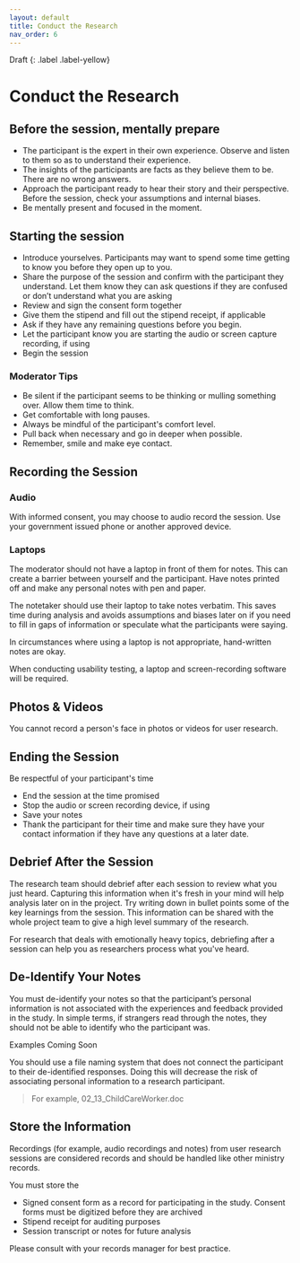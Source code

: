 ```yaml
---
layout: default
title: Conduct the Research
nav_order: 6
---
```


Draft
{: .label .label-yellow}

# Conduct the Research


## Before the session, mentally prepare

- The participant is the expert in their own experience. Observe and listen to them so as to understand their experience.
- The insights of the participants are facts as they believe them to be. There are no wrong answers.
- Approach the participant ready to hear their story and their perspective. Before the session, check your assumptions and internal biases.
- Be mentally present and focused in the moment.

## Starting the session

- Introduce yourselves. Participants may want to spend some time getting to know you before they open up to you.
- Share the purpose of the session and confirm with the participant they understand. Let them know they can ask questions if they are confused or don’t understand what you are asking
- Review and sign the consent form together
- Give them the stipend and fill out the stipend receipt, if applicable
- Ask if they have any remaining questions before you begin.
- Let the participant know you are starting the audio or screen capture recording, if using
- Begin the session


### Moderator Tips
- Be silent if the participant seems to be thinking or mulling something over. Allow them time to think.  
- Get comfortable with long pauses.  
- Always be mindful of the participant's comfort level.  
- Pull back when necessary and go in deeper when possible.
- Remember, smile and make eye contact.


## Recording the Session

### Audio
With informed consent, you may choose to audio record the session. Use your government issued phone or another approved device.

### Laptops
The moderator should not have a laptop in front of them for notes. This can create a barrier between yourself and the participant. Have notes printed off and make any personal notes with pen and paper.

The notetaker should use their laptop to take notes verbatim. This saves time during analysis and avoids assumptions and biases later on if you need to fill in gaps of information or speculate what the participants were saying.

In circumstances where using a laptop is not appropriate, hand-written notes are okay.

When conducting usability testing, a laptop and screen-recording software will be required.

## Photos & Videos
You cannot record a person's face in photos or videos for user research.

## Ending the Session

Be respectful of your participant's time
- End the session at the time promised
- Stop the audio or screen recording device, if using
- Save your notes
- Thank the participant for their time and make sure they have your contact information if they have any questions at a later date.

## Debrief After the Session

The research team should debrief after each session to review what you just heard. Capturing this information when it's fresh in your mind will help analysis later on in the project. Try writing down in bullet points some of the key learnings from the session. This information can be shared with the whole project team to give a high level summary of the research.

For research that deals with emotionally heavy topics, debriefing after a session can help you as researchers process what you've heard.

## De-Identify Your Notes

You must de-identify your notes so that the participant’s personal information is not associated with the experiences and feedback provided in the study. In simple terms, if strangers read through the notes, they should not be able to identify who the participant was.

Examples Coming Soon

You should use a file naming system that does not connect the participant to their de-identified responses. Doing this will decrease the risk of associating personal information to a research participant.  

> For example, 02_13_ChildCareWorker.doc

## Store the Information 

Recordings (for example, audio recordings and notes) from user research sessions are considered records and should be handled like other ministry records.  

You must store the

- Signed consent form as a record for participating in the study. Consent forms must be digitized before they are archived
- Stipend receipt for auditing purposes
- Session transcript or notes for future analysis

Please consult with your records manager for best practice.
